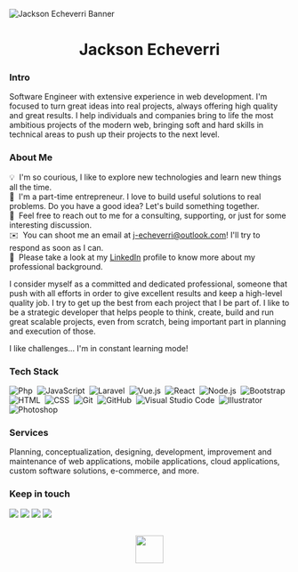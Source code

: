 ![Jackson Echeverri Banner](http://jack.techtroys.com/_old/assets/main/img/error404.jpg)

<h1 align="center">Jackson Echeverri</h1>

### Intro

<p>Software Engineer with extensive experience in web development. I'm focused to turn great ideas into real projects, always offering high quality and great results. I help individuals and companies bring to life the most ambitious projects of the modern web, bringing soft and hard skills in technical areas to push up their projects to the next level.</p>

### About Me

💡 &nbsp;I'm so courious, I like to explore new technologies and learn new things all the time.\
🌱 &nbsp;I'm a part-time entrepreneur. I love to build useful solutions to real problems. Do you have a good idea? Let's build something together.\
💬 &nbsp;Feel free to reach out to me for a consulting, supporting, or just for some interesting discussion.\
✉️ &nbsp;You can shoot me an email at j-echeverri@outlook.com! I'll try to respond as soon as I can.\
📄 &nbsp;Please take a look at my [LinkedIn](https://www.linkedin.com/in/jacksonecheverri/?locale=en_US) profile to know more about my professional background.

<p>I consider myself as a committed and dedicated professional, someone that push with all efforts in order to give excellent results and keep a high-level quality job. I try to get up the best from each project that I be part of. I like to be a strategic developer that helps people to think, create, build and run great scalable projects, even from scratch, being important part in planning and execution of those.</p>

<p>I like challenges... I'm in constant learning mode!</p>

### Tech Stack

![Php](https://img.shields.io/badge/-Php-05122A?style=flat&logo=php)&nbsp;
![JavaScript](https://img.shields.io/badge/-JavaScript-05122A?style=flat&logo=javascript)&nbsp;
![Laravel](https://img.shields.io/badge/-Laravel-05122A?style=flat&logo=Laravel)&nbsp;
![Vue.js](https://img.shields.io/badge/-Vue.js-05122A?style=flat&logo=Vue.js)&nbsp;
![React](https://img.shields.io/badge/-React-05122A?style=flat&logo=react)&nbsp;
![Node.js](https://img.shields.io/badge/-Node.js-05122A?style=flat&logo=node.js)&nbsp;
![Bootstrap](https://img.shields.io/badge/-Bootstrap-05122A?style=flat&logo=bootstrap&logoColor=563D7C)\
![HTML](https://img.shields.io/badge/-HTML-05122A?style=flat&logo=HTML5)&nbsp;
![CSS](https://img.shields.io/badge/-CSS-05122A?style=flat&logo=CSS3&logoColor=1572B6)&nbsp;
![Git](https://img.shields.io/badge/-Git-05122A?style=flat&logo=git)&nbsp;
![GitHub](https://img.shields.io/badge/-GitHub-05122A?style=flat&logo=github)&nbsp;
![Visual Studio Code](https://img.shields.io/badge/-Visual%20Studio%20Code-05122A?style=flat&logo=visual-studio-code&logoColor=007ACC)&nbsp;
![Illustrator](https://img.shields.io/badge/-Illustrator-05122A?style=flat&logo=adobe-illustrator)&nbsp;
![Photoshop](https://img.shields.io/badge/-Photoshop-05122A?style=flat&logo=adobe-photoshop)&nbsp;

### Services

<p>Planning, conceptualization, designing, development, improvement and maintenance of web applications, mobile applications, cloud applications, custom software solutions, e-commerce, and more.</p>

### Keep in touch

<p align="left">
<a href="https://www.techtroys.com"><img src="https://img.shields.io/badge/-Website-3423A6?style=flat&logo=Google-Chrome&logoColor=white"/></a>
<a href="https://www.linkedin.com/in/jacksonecheverri/?locale=en_US"><img src="https://img.shields.io/badge/-LinkedIn-0077B5?style=flat&logo=Linkedin&logoColor=white"/></a>
<a href="mailto:j-echeverri@outlook.com"><img src="https://img.shields.io/badge/-Email-D14836?style=flat&logo=Gmail&logoColor=white"/></a>
<a href="https://instagram.com/jack.i.am"><img src="https://img.shields.io/badge/-Instagram-E4405F?style=flat&logo=Instagram&logoColor=white"/></a>
</p>

<h2 align="center"></h2>
<div align="center"><img src = "https://github.com/7oSkaaa/7oSkaaa/blob/main/Images/about_me.gif?raw=true" width = 50px></div>
